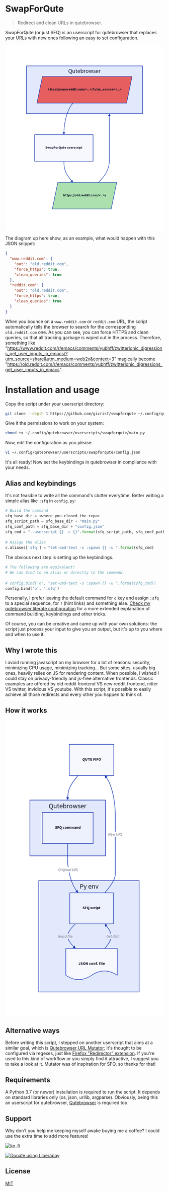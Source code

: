 # SwapForQute

> Redirect and clean URLs in qutebrowser.

SwapForQute (or just SFQ) is an userscript for qutebrowser that replaces your URLs with new ones following an easy to set configuration.

![diagram](what_it_does.png)

The diagram up here show, as an example, what would happen with this JSON snippet:

```json
{
  "www.reddit.com": {
    "out": "old.reddit.com",
    "force_https": true,
    "clean_queries": true
  },
  "reddit.com": {
    "out": "old.reddit.com",
    "force_https": true,
    "clean_queries": true
  }
}
```

When you bounce on a `www.reddit.com` or `reddit.com` URL, the script automatically tells the browser to search for the corresponding `old.reddit.com` one. As you can see, you can force HTTPS and clean queries, so that all tracking garbage is wiped out in the process.
Therefore, something like "https://www.reddit.com/r/emacs/comments/yubhff/zwitterionic_digressions_get_user_inputs_in_emacs/?utm_source=share&utm_medium=web2x&context=3" magically become "https://old.reddit.com/r/emacs/comments/yubhff/zwitterionic_digressions_get_user_inputs_in_emacs".

# Installation and usage
Copy the script under your userscript directory:

``` sh
git clone --depth 1 https://github.com/gicrisf/swapforqute ~/.config/qutebrowser/userscripts
```

Give it the permissions to work on your system:

``` sh
chmod +x ~/.config/qutebrowser/userscripts/swapforqute/main.py
```

Now, edit the configuration as you please:

``` sh
vi ~/.config/qutebrowser/userscripts/swapforqute/config.json
```

It's all ready! Now set the keybindings in qutebrowser in compliance with your needs.

## Alias and keybindings
It's not feasible to write all the command's clutter everytime.
Better writing a simple alias like `:sfq` in `config.py`:

``` python
# Build the command
sfq_base_dir = <where-you-cloned-the-repo>
sfq_script_path = sfq_base_dir + "main.py"
sfq_conf_path = sfq_base_dir + "config.json"
sfq_cmd = "--userscript {} -c {}".format(sfq_script_path, sfq_conf_path)

# Assign the alias
c.aliases['sfq'] = "set-cmd-text -s :spawn {} -u ".format(sfq_cmd)
```

The obvious next step is setting up the keybindings.

``` python
# The following are equivalent!
# We can bind to an alias or directly to the command.

# config.bind('o', "set-cmd-text -s :spawn {} -u ".format(sfq_cmd))
config.bind('o', ':sfq')
```

Personally, I prefer leaving the default command for `o` key and assign `:sfq` to a special sequence, for `f` (hint links) and something else. [Check my qutebrowser literate configuration](https://github.com/gicrisf/qute-config) for a more extended explanation of command building, keybindings and other tricks. 

Of course, you can be creative and came up with your own solutions: the script just process your input to give you an output, but it's up to you where and when to use it.

## Why I wrote this
I avoid running javascript on my browser for a lot of reasons: security, minimizing CPU usage, minimizing tracking... But some sites, usually big ones, heavily relies on JS for rendering content. When possible, I wished I could stay on privacy-friendly and js-free alternative frontends. Classic examples are offered by old reddit frontend VS new reddit frontend, nitter VS twitter, invidious VS youtube. With this script, it's possible to easily achieve all those redirects and every other you happen to think of.

## How it works

![diagram](how_it_works.png)

## Alternative ways
Before writing this script, I stepped on another userscript that aims at a similar goal, which is [Qutebrowser URL Mutator](https://codeberg.org/mister_monster/qutebrowser-url-mutator); it's thought to be configured via regexes, just like [Firefox "Redirector" extension](https://github.com/einaregilsson/Redirector). If you're used to this kind of workflow or you simply find it attractive, I suggest you to take a look at it.
Mutator was of inspiration for SFQ, so thanks for that!

## Requirements
A Python 3.7 (or newer) installation is required to run the script. It depends on standard libraries only (os, json, urllib, argparse). Obviously, being this an userscript for qutebrowser, [Qutebrowser](https://github.com/qutebrowser/qutebrowser) is required too.

## Support
Why don't you help me keeping myself awake buying me a coffee?
I could use the extra time to add more features!

[![ko-fi](https://ko-fi.com/img/githubbutton_sm.svg)](https://ko-fi.com/V7V425BFU)

<a href="https://liberapay.com/gicrisf/donate"><img alt="Donate using Liberapay" src="https://liberapay.com/assets/widgets/donate.svg"></a>

## License
[MIT](https://github.com/gicrisf/swapforqute/blob/main/LICENSE)
